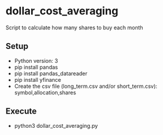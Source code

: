 # dollar_cost_averaging
Script to calculate how many shares to buy each month

## Setup
* Python version: 3
* pip install pandas
* pip install pandas_datareader
* pip install yfinance
* Create the csv file (long_term.csv and/or short_term.csv): symbol,allocation,shares

## Execute
* python3 dollar_cost_averaging.py

